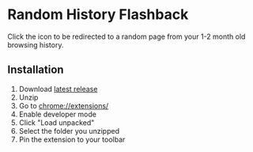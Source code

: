# Random History Flashback

Click the icon to be redirected to a random page from your 1-2 month old browsing history.

## Installation
1. Download [latest release](https://github.com/junkycoder/random-history-flashback/releases)
2. Unzip
3. Go to [chrome://extensions/](chrome://extensions/)
4. Enable developer mode
5. Click "Load unpacked"
6. Select the folder you unzipped
7. Pin the extension to your toolbar
